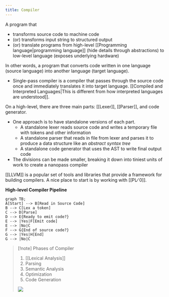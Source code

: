 ```yaml
---
title: Compiler
---
```

A program that
- transforms source code to machine code
- (or) transforms input string to structured output
- (or) translate programs from high-level [[Programming language|programming language]] (hide details through abstractions) to low-level language (exposes underlying hardware)

In other words, a program that converts code written in one language (source language) into another language (target language). 
- Single-pass compiler is a compiler that passes through the source code once and immediately translates it into target language. [[Compiled and Interpreted Languages|This is different from how interpreted languages are understood]].

On a high-level, there are three main parts: [[Lexer]], [[Parser]], and code generator.
- One approach is to have standalone versions of each part. 
	- A standalone lexer reads source code and writes a temporary file with tokens and other information
	- A standalone parser that reads in file from lexer and parses it to produce a data structure like an _abstract syntax tree_
	- A standalone code generator that uses the AST to write final output code
- The divisions can be made smaller, breaking it down into tiniest units of work to create a nanopass compiler

[[LLVM]] is a popular set of tools and libraries that provide a framework for building compilers. A nice place to start is by working with [[PL⁄ 0]].

**High-level Compiler Pipeline**
```mermaid
graph TB;
A[Start] --> B[Read in Source Code]
B --> C[Lex a token]
C --> D[Parse]
D --> E{Ready to emit code?}
E --> |Yes|F[Emit code]
E --> |No|C
F --> G{End of source code?}
G --> |Yes|H[End]
G --> |No|C
```

> [!note] Phases of Compiler
> 1. [[Lexical Analysis]]
> 2. Parsing
> 3. Semantic Analysis
> 4. Optimization
> 5. Code Generation
> 
> ![](https://jcsites.juniata.edu/faculty/rhodes/lt/images/ccover4.gif)